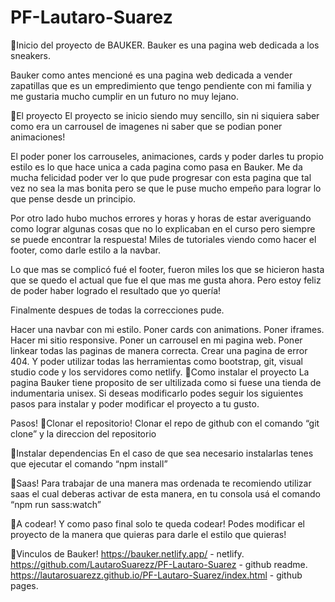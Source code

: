 # PF-Lautaro-Suarez
🔸Inicio del proyecto de BAUKER.
Bauker es una pagina web dedicada a los sneakers.

Bauker como antes mencioné es una pagina web dedicada a vender zapatillas que es un empredimiento que tengo pendiente con mi familia y me gustaria mucho cumplir en un futuro no muy lejano.

🔸El proyecto
El proyecto se inicio siendo muy sencillo, sin ni siquiera saber como era un carrousel de imagenes ni saber que se podian poner animaciones!

El poder poner los carrouseles, animaciones, cards y poder darles tu propio estilo es lo que hace unica a cada pagina como pasa en Bauker. Me da mucha felicidad poder ver lo que pude progresar con esta pagina que tal vez 
no sea la mas bonita pero se que le puse mucho empeño para lograr lo que pense desde un principio.

Por otro lado hubo muchos errores y horas y horas de estar averiguando como lograr algunas cosas que no lo explicaban en el curso pero siempre se puede encontrar la respuesta! Miles de tutoriales viendo como 
hacer el footer, como darle estilo a la navbar.

Lo que mas se complicó fué el footer, fueron miles los que se hicieron hasta que se quedo el actual que fue el que mas me gusta ahora. Pero estoy feliz de poder haber logrado el resultado que yo quería!

Finalmente despues de todas la correcciones pude.

Hacer una navbar con mi estilo.
Poner cards con animations.
Poner iframes.
Hacer mi sitio responsive.
Poner un carrousel en mi pagina web.
Poner linkear todas las paginas de manera correcta.
Crear una pagina de error 404.
Y poder utilizar todas las herramientas como bootstrap, git, visual studio code y los servidores como netlify.
🔸Como instalar el proyecto
La pagina Bauker tiene proposito de ser ultilizada como si fuese una tienda de indumentaria unisex. Si deseas modificarlo podes seguir los siguientes pasos para instalar y poder modificar el proyecto a tu gusto.

Pasos!
🔸Clonar el repositorio!
Clonar el repo de github con el comando “git clone” y la direccion del repositorio

🔸Instalar dependencias
En el caso de que sea necesario instalarlas tenes que ejecutar el comando “npm install”

🔸Saas!
Para trabajar de una manera mas ordenada te recomiendo utilizar saas el cual deberas activar de esta manera, en tu consola usá el comando “npm run sass:watch”

🔸A codear!
Y como paso final solo te queda codear! Podes modificar el proyecto de la manera que quieras para darle el estilo que quieras!

🔸Vinculos de Bauker!
https://bauker.netlify.app/ - netlify.
https://github.com/LautaroSuarezz/PF-Lautaro-Suarez - github readme.
https://lautarosuarezz.github.io/PF-Lautaro-Suarez/index.html - github pages.
